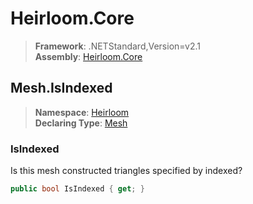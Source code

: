 # Heirloom.Core

> **Framework**: .NETStandard,Version=v2.1  
> **Assembly**: [Heirloom.Core][0]  

## Mesh.IsIndexed

> **Namespace**: [Heirloom][0]  
> **Declaring Type**: [Mesh][1]  

### IsIndexed

Is this mesh constructed triangles specified by indexed?

```cs
public bool IsIndexed { get; }
```

[0]: ../../../Heirloom.Core.md
[1]: ../Mesh.md
